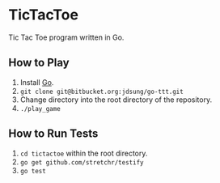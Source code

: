 TicTacToe
=========

Tic Tac Toe program written in Go.

How to Play
-----

1. Install [Go](https://golang.org/doc/install).
2. `git clone git@bitbucket.org:jdsung/go-ttt.git`
3. Change directory into the root directory of the repository.
4. `./play_game`

How to Run Tests
-----

1. `cd tictactoe` within the root directory.
2. `go get github.com/stretchr/testify`
3. `go test`
